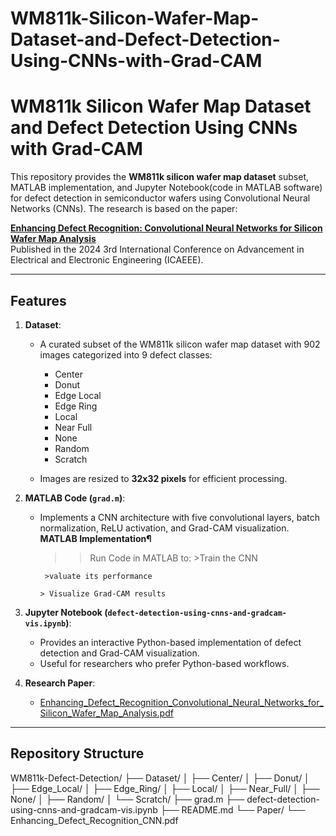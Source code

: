 # WM811k-Silicon-Wafer-Map-Dataset-and-Defect-Detection-Using-CNNs-with-Grad-CAM
# WM811k Silicon Wafer Map Dataset and Defect Detection Using CNNs with Grad-CAM

This repository provides the **WM811k silicon wafer map dataset** subset, MATLAB implementation, and Jupyter Notebook(code in MATLAB software) for defect detection in semiconductor wafers using Convolutional Neural Networks (CNNs). The research is based on the paper:

**[Enhancing Defect Recognition: Convolutional Neural Networks for Silicon Wafer Map Analysis]([https://doi.org/your-paper-link](https://doi.org/10.1109/ICAEEE62219.2024.10561853))**  
Published in the 2024 3rd International Conference on Advancement in Electrical and Electronic Engineering (ICAEEE).

---

## Features

1. **Dataset**:  
   - A curated subset of the WM811k silicon wafer map dataset with 902 images categorized into 9 defect classes:
     - Center
     - Donut
     - Edge Local
     - Edge Ring
     - Local
     - Near Full
     - None
     - Random
     - Scratch

   - Images are resized to **32x32 pixels** for efficient processing.

2. **MATLAB Code (`grad.m`)**:  
   - Implements a CNN architecture with five convolutional layers, batch normalization, ReLU activation, and Grad-CAM visualization.
     **MATLAB Implementation¶**
     >> Run Code in MATLAB to:
          >Train the CNN

          >valuate its performance

         > Visualize Grad-CAM results


3. **Jupyter Notebook (`defect-detection-using-cnns-and-gradcam-vis.ipynb`)**:  
   - Provides an interactive Python-based implementation of defect detection and Grad-CAM visualization.
   - Useful for researchers who prefer Python-based workflows.

4. **Research Paper**:  
   - [Enhancing_Defect_Recognition_Convolutional_Neural_Networks_for_Silicon_Wafer_Map_Analysis.pdf](https://github.com/user-attachments/files/18211773/Enhancing_Defect_Recognition_Convolutional_Neural_Networks_for_Silicon_Wafer_Map_Analysis.pdf)


---
## Repository Structure
WM811k-Defect-Detection/
├── Dataset/
│   ├── Center/
│   ├── Donut/
│   ├── Edge_Local/
│   ├── Edge_Ring/
│   ├── Local/
│   ├── Near_Full/
│   ├── None/
│   ├── Random/
│   └── Scratch/
├── grad.m
├── defect-detection-using-cnns-and-gradcam-vis.ipynb
├── README.md
└── Paper/
    └── Enhancing_Defect_Recognition_CNN.pdf

